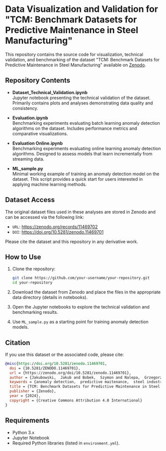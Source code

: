 # Data Visualization and Validation for "TCM: Benchmark Datasets for Predictive Maintenance in Steel Manufacturing"

This repository contains the source code for visualization, technical validation, and benchmarking of the dataset "TCM: Benchmark Datasets for Predictive Maintenance in Steel Manufacturing" available on [Zenodo](https://zenodo.org/records/11469702).

## Repository Contents

- **Dataset_Technical_Validation.ipynb**  
  Jupyter notebook presenting the technical validation of the dataset. Primarily contains plots and analyses demonstrating data quality and consistency.

- **Evaluation.ipynb**  
  Benchmarking experiments evaluating batch learning anomaly detection algorithms on the dataset. Includes performance metrics and comparative visualizations.

- **Evaluation Online.ipynb**  
  Benchmarking experiments evaluating online learning anomaly detection algorithms. Designed to assess models that learn incrementally from streaming data.

- **ML_sample.py**  
  Minimal working example of training an anomaly detection model on the dataset. This script provides a quick start for users interested in applying machine learning methods.

## Dataset Access

The original dataset files used in these analyses are stored in Zenodo and can be accessed via the following link:

* `URL`:  https://zenodo.org/records/11469702  
* `DOI`: https://doi.org/10.5281/zenodo.11469701

Please cite the dataset and this repository in any derivative work.

## How to Use

1. Clone the repository:
    ```bash
    git clone https://github.com/your-username/your-repository.git
    cd your-repository
    ```

2. Download the dataset from Zenodo and place the files in the appropriate data directory (details in notebooks).

3. Open the Jupyter notebooks to explore the technical validation and benchmarking results.

4. Use `ML_sample.py` as a starting point for training anomaly detection models.

## Citation

If you use this dataset or the associated code, please cite:

```bibtex
@misc{https://doi.org/10.5281/zenodo.11469701,
  doi = {10.5281/ZENODO.11469701},
  url = {https://zenodo.org/doi/10.5281/zenodo.11469701},
  author = {Jakubowski,  Jakub and Bobek,  Szymon and Nalepa,  Grzegorz J.},
  keywords = {anomaly detection,  predictive maitenance,  steel industry,  machine learning,  industry 4.0,  industry 5.0,  Artificial intelligence},
  title = {TCM: Benchmark Datasets for Predictive Maintenance in Steel Manufacturing},
  publisher = {Zenodo},
  year = {2024},
  copyright = {Creative Commons Attribution 4.0 International}
}
```

## Requirements

- Python 3.x  
- Jupyter Notebook  
- Required Python libraries (listed in `environment.yml`).
